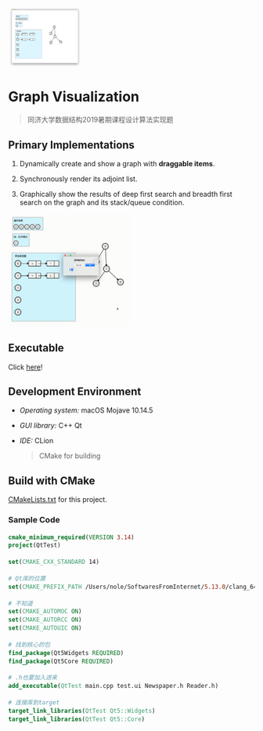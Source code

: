 <img src="Assets/AdjointList.png" width=150>

# Graph Visualization

> 同济大学数据结构2019暑期课程设计算法实现题

## Primary Implementations

1. Dynamically create and show a graph with **draggable items**.
  
2. Synchronously render its adjoint list.

3. Graphically show the results of deep first search and breadth first search on the graph
and its stack/queue condition.

<img src="Assets/Presentation.gif" width = 50% />

## Executable

Click [here](Graph_DataStructureCourseDesign/cmake-build-debug)!

## Development Environment

- *Operating system:* macOS Mojave 10.14.5
- *GUI library:* C++ Qt
- *IDE:* CLion
  
  > CMake for building

## Build with CMake

[CMakeLists.txt](Graph_DataStructureCourseDesign/CMakeLists.txt) for this project.

### Sample Code

```CMake
cmake_minimum_required(VERSION 3.14)
project(QtTest)

set(CMAKE_CXX_STANDARD 14)

# Qt库的位置
set(CMAKE_PREFIX_PATH /Users/nole/SoftwaresFromInternet/5.13.0/clang_64/lib/cmake)

# 不知道
set(CMAKE_AUTOMOC ON)
set(CMAKE_AUTORCC ON)
set(CMAKE_AUTOUIC ON)

# 找到核心的包
find_package(Qt5Widgets REQUIRED)
find_package(Qt5Core REQUIRED)

# .h也要加入进来
add_executable(QtTest main.cpp test.ui Newspaper.h Reader.h)

# 连接库到target
target_link_libraries(QtTest Qt5::Widgets)
target_link_libraries(QtTest Qt5::Core)
```

